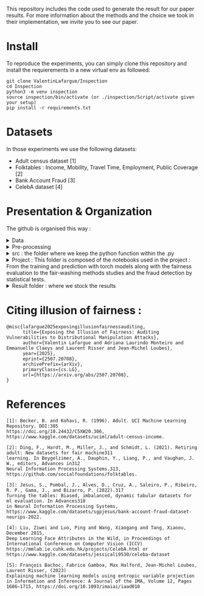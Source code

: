 This repository includes the code used to generate the result for our paper results. 
For more information about the methods and the choice we took in their implementation, we invite you to see our paper.

# Install
To reproduce the experiments, you can simply clone this repository and install the requierements in a new virtual env as followed:

```
git clone ValentinLafargue/Inspection
cd Inspection
python3 -m venv inspection
source inspection/bin/activate (or ./inspection/Script/activate given your setup)
pip install -r requirements.txt
```

# Datasets
In those experiments we use the following datasets:
- Adult census dataset [1]
- Folktables : Income, Mobility, Travel Time, Employment, Public Coverage [2]
- Bank Account Fraud [3]
- CelebA dataset [4]

# Presentation & Organization 

The github is organised this way : 
<details>
<summary> Data </summary>
      
contains the datasets in csv which we used, the csv are naturally too heavy for the Github 50Mo limit, hence they are downloadable here: [drive](https://drive.google.com/drive/folders/1LoHXfnelYLZf0b8Dbo3OqqlaKo-51IPY)
</details>

<details>
<summary> Pre-processing </summary>
      
2 jupyter notebooks which download and / or preprocess the BAF / Folktables dataets into ready to use datasets.
</details>

<details>
<summary> src : the folder where we keep the python function within the .py </summary>
      
- distance : manly different ways to compute the Wasserstein distance or the Kullback-Leibler divergence
- GEMS3_base_explainer : The file having the entropic projection fonction (with both balanced and proportional case). Original idea from [5].
- mitigation_fct : Function enabling fair-washing, in particular Matching_W(X,S,Ŷ), Replace (S,Ŷ)
- Gems_Wasserstein : the file having the wasserstein projection and semi-discret algorithm (with balanced and proportional case, as well as with or without 1D-projection)
- sampling : useful functions regarding sampling and attempts to optimize sampling
- utils : regular utils file
</details>

<details>
<summary> Project : This folder is composed of the notebooks used in the project : From the training and prediction with torch models along with the fairness evaluation to the fair-washing methods studies and the fraud detection by statistical tests. </summary>
      
- The notebooks (ADULT/BAF/Folktable)_fairwashing show how we remove the DI bias (to 0.8) from the dataset with every method, we register every result including the neural network's weight for reproductibility.
- Result Analysis : Notebook where we evaluate the distance from the modified dataset and the original one (for W and KL ; and on (X,S,Ŷ) and (S,Ŷ)) as well as the 5 statistical tests. (as they can take some time to compute, we register the results within the json files dic_threshold.json and dic_test_result.json)
- Highest_undetected_fairwashing : Notebook where we find to which extent we can increase the Disparate Impact of the original datasets without being detected by any of the 5 tests with the Matching_W(X,S,Ŷ) method. (result in a json file as well : dic_unbiasing.json)
- W_KL_fairwashing_result : Notebook where we study the distance of the modified dataset with the original one with different Disparate Impact fairwashing goals.
- Simulated_exp : Experiences done on a simulated dataset where we compare for instance our optimized method against manual fair-washing method on the Wassserstein distance or the Kullback-Leibler on (S,Ŷ). 
- Sampling_size_analysis : Short notebook highlighting the sample size impact on the Adult dataset.
- CelebA_exp : Notebook where we study the usefulness of our test on non-tabular data, on the CelebA dataset: in particular, we study using statistical tests based on the last hidden layer of CNN classifiers.
</details>

<details>
<summary> Result folder : where we stock the results </summary>
      
Some of the Results were too heavy for the Github 50Mo limit, hence they are downloadable here: [drive](https://drive.google.com/drive/folders/1LoHXfnelYLZf0b8Dbo3OqqlaKo-51IPY)
</details>


# Citing illusion of fairness : 

```
@misc{lafargue2025exposingillusionfairnessauditing,
      title={Exposing the Illusion of Fairness: Auditing Vulnerabilities to Distributional Manipulation Attacks}, 
      author={Valentin Lafargue and Adriana Laurindo Monteiro and Emmanuelle Claeys and Laurent Risser and Jean-Michel Loubes},
      year={2025},
      eprint={2507.20708},
      archivePrefix={arXiv},
      primaryClass={cs.LG},
      url={https://arxiv.org/abs/2507.20708}, 
}
```

# References

```
[1]: Becker, B. and Kohavi, R. (1996). Adult. UCI Machine Learning Repository. DOI:305
https://doi.org/10.24432/C5XW20.306, https://www.kaggle.com/datasets/uciml/adult-census-income.

[2]: Ding, F., Hardt, M., Miller, J., and Schmidt, L. (2021). Retiring adult: New datasets for fair machine311
learning. In Beygelzimer, A., Dauphin, Y., Liang, P., and Vaughan, J. W., editors, Advances in312
Neural Information Processing Systems.313, https://github.com/socialfoundations/folktables.

[3]: Jesus, S., Pombal, J., Alves, D., Cruz, A., Saleiro, P., Ribeiro, R. P., Gama, J., and Bizarro, P. (2022).317
Turning the tables: Biased, imbalanced, dynamic tabular datasets for ml evaluation. In Advances318
in Neural Information Processing Systems, https://www.kaggle.com/datasets/sgpjesus/bank-account-fraud-dataset-neurips-2022.

[4]: Liu, Ziwei and Luo, Ping and Wang, Xiaogang and Tang, Xiaoou, December 2015, 
Deep Learning Face Attributes in the Wild, in Proceedings of International Conference on Computer Vision (ICCV)
https://mmlab.ie.cuhk.edu.hk/projects/CelebA.html or https://www.kaggle.com/datasets/jessicali9530/celeba-dataset

[5]: François Bachoc, Fabrice Gamboa, Max Halford, Jean-Michel Loubes, Laurent Risser, (2023)
Explaining machine learning models using entropic variable projection
in Information and Inference: A Journal of the IMA, Volume 12, Pages 1686–1715, https://doi.org/10.1093/imaiai/iaad010
```
